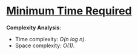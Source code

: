 # [Minimum Time Required](https://www.hackerrank.com/challenges/minimum-time-required)

__Complexity Analysis__:

* Time complexity: _O(n log n)_.
* Space complexity: _O(1)_.

